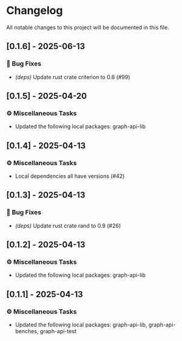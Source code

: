 # Changelog

All notable changes to this project will be documented in this file.

## [0.1.6] - 2025-06-13

### 🐛 Bug Fixes

- *(deps)* Update rust crate criterion to 0.6 (#99)


## [0.1.5] - 2025-04-20

### ⚙️ Miscellaneous Tasks

- Updated the following local packages: graph-api-lib


## [0.1.4] - 2025-04-13

### ⚙️ Miscellaneous Tasks

- Local dependencies all have versions (#42)


## [0.1.3] - 2025-04-13

### 🐛 Bug Fixes

- *(deps)* Update rust crate rand to 0.9 (#26)


## [0.1.2] - 2025-04-13

### ⚙️ Miscellaneous Tasks

- Updated the following local packages: graph-api-lib

<!-- generated by git-cliff -->
## [0.1.1] - 2025-04-13

### ⚙️ Miscellaneous Tasks

- Updated the following local packages: graph-api-lib, graph-api-benches, graph-api-test

<!-- generated by git-cliff -->
